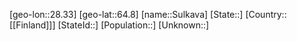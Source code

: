 ﻿---
location: [64.8,28.33]
type: City
tags:
- geo/City


SpocWebEntityId: 34658
isDeleted: false
confidential: public

---
[geo-lon::28.33]
[geo-lat::64.8]
[name::Sulkava]
[State::]
[Country::[[Finland]]]
[StateId::]
[Population::]
[Unknown::]

